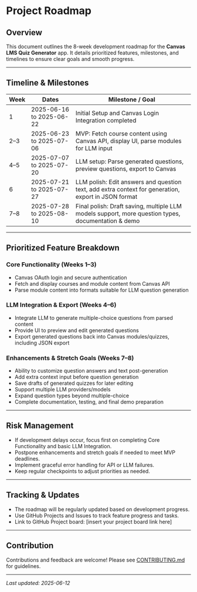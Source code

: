 # Project Roadmap

## Overview

This document outlines the 8-week development roadmap for the **Canvas LMS Quiz Generator** app. It details prioritized features, milestones, and timelines to ensure clear goals and smooth progress.

---

## Timeline & Milestones

| Week | Dates                    | Milestone / Goal                                                                                    |
| ---- | ------------------------ | --------------------------------------------------------------------------------------------------- |
| 1    | 2025-06-16 to 2025-06-22 | Initial Setup and Canvas Login Integration completed                                                |
| 2–3  | 2025-06-23 to 2025-07-06 | MVP: Fetch course content using Canvas API, display UI, parse modules for LLM input                 |
| 4–5  | 2025-07-07 to 2025-07-20 | LLM setup: Parse generated questions, preview questions, export to Canvas                           |
| 6    | 2025-07-21 to 2025-07-27 | LLM polish: Edit answers and question text, add extra context for generation, export in JSON format |
| 7–8  | 2025-07-28 to 2025-08-10 | Final polish: Draft saving, multiple LLM models support, more question types, documentation & demo  |

---

## Prioritized Feature Breakdown

### Core Functionality (Weeks 1–3)

- Canvas OAuth login and secure authentication
- Fetch and display courses and module content from Canvas API
- Parse module content into formats suitable for LLM question generation

### LLM Integration & Export (Weeks 4–6)

- Integrate LLM to generate multiple-choice questions from parsed content
- Provide UI to preview and edit generated questions
- Export generated questions back into Canvas modules/quizzes, including JSON export

### Enhancements & Stretch Goals (Weeks 7–8)

- Ability to customize question answers and text post-generation
- Add extra context input before question generation
- Save drafts of generated quizzes for later editing
- Support multiple LLM providers/models
- Expand question types beyond multiple-choice
- Complete documentation, testing, and final demo preparation

---

## Risk Management

- If development delays occur, focus first on completing Core Functionality and basic LLM Integration.
- Postpone enhancements and stretch goals if needed to meet MVP deadlines.
- Implement graceful error handling for API or LLM failures.
- Keep regular checkpoints to adjust priorities as needed.

---

## Tracking & Updates

- The roadmap will be regularly updated based on development progress.
- Use GitHub Projects and Issues to track feature progress and tasks.
- Link to GitHub Project board: [insert your project board link here]

---

## Contribution

Contributions and feedback are welcome! Please see [CONTRIBUTING.md](CONTRIBUTING.md) for guidelines.

---

_Last updated: 2025-06-12_
